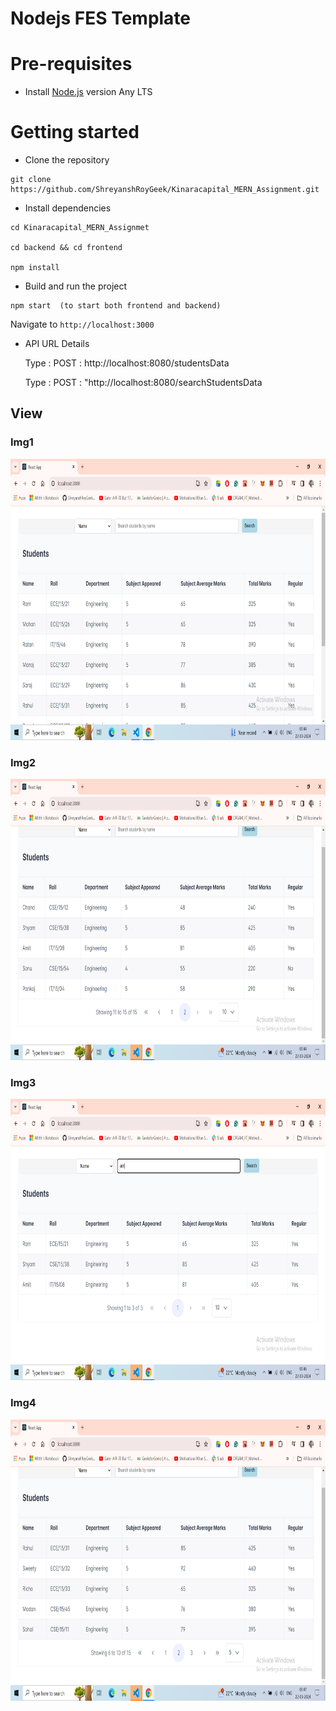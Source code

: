 # Nodejs FES Template



# Pre-requisites
- Install [Node.js](https://nodejs.org/en/) version Any LTS


# Getting started
- Clone the repository
```
git clone https://github.com/ShreyanshRoyGeek/Kinaracapital_MERN_Assignment.git

```
- Install dependencies
```
cd Kinaracapital_MERN_Assignmet

cd backend && cd frontend

npm install
```
- Build and run the project
```
npm start  (to start both frontend and backend)
```
  Navigate to `http://localhost:3000`

- API  URL Details

  Type : POST : http://localhost:8080/studentsData

  Type : POST : "http://localhost:8080/searchStudentsData



## View  

### Img1
<img src="https://github.com/ShreyanshRoyGeek/Java-Logical_Programming/blob/main/kinaracaptial_app.1.png?raw=true" width="950" height="450"/>


### Img2
<img src="https://github.com/ShreyanshRoyGeek/Java-Logical_Programming/blob/main/kinaracapital_app_3.png?raw=true" width="950" height="450"/>


### Img3
<img src="https://github.com/ShreyanshRoyGeek/Java-Logical_Programming/blob/main/kinaracapital_app_4.png?raw=true" width="950" height="450"/>


### Img4
<img src="https://github.com/ShreyanshRoyGeek/Java-Logical_Programming/blob/main/kinaracapital_app_5.png?raw=true" width="950" height="450"/>




